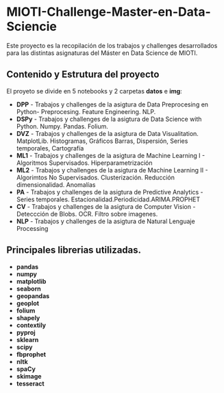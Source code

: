 # MIOTI-Challenge-Master-en-Data-Sciencie
Este proyecto es la recopilación de los trabajos y challenges desarrollados para las distintas asignaturas del Máster en Data Science de MIOTI. 

## Contenido y Estrutura del proyecto
El proyeto se divide en 5 notebooks y 2 carpetas **datos** e **img**:

* **DPP**  - Trabajos y challenges de la asigtura de Data Preprocesing en Python- Preprocesing. Feature Engineering. NLP.
* **DSPy** - Trabajos y challenges de la asigtura de Data Science with Python. Numpy. Pandas. Folium.
* **DVZ**  - Trabajos y challenges de la asigtura de Data Visualitation. MatplotLib. Histogramas, Gráficos Barras, Dispersión, Series temporales, Cartografía
* **ML1**  - Trabajos y challenges de la asigtura de Machine Learning I - Algoritmos Supervisados. Hiperparametrización
* **ML2**  - Trabajos y challenges de la asigtura de Machine Learning II - Algorimtos No Supervisados. Clusterización. Reducción dimensionalidad. Anomalías
* **PA**  - Trabajos y challenges de la asigtura de Predictive Analytics - Series temporales. Estacionalidad.Periodicidad.ARIMA.PROPHET
* **CV** - Trabajos y challenges de la asigtura de Computer Vision - Deteccción de Blobs. OCR. Filtro sobre imagenes.
* **NLP** - Trabajos y challenges de la asigtura de Natural Lenguaje Processing 

## Principales librerias utilizadas.

* **pandas**
* **numpy**
* **matplotlib**
* **seaborn**
* **geopandas**
* **geoplot**
* **folium**
* **shapely**
* **contextily**
* **pyproj**
* **sklearn**
* **scipy**
* **fbprophet**
* **nltk**
* **spaCy**
* **skimage**
* **tesseract**
